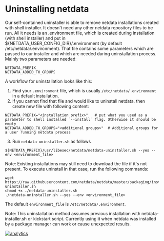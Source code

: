 # Uninstalling netdata

Our self-contained uninstaller is able to remove netdata installations created with shell installer. It doesn't need any other netdata repository files to be run. All it needs is an .environment file, which is created during installation (with shell installer) and put in ${NETDATA_USER_CONFIG_DIR}/.environment (by default /etc/netdata/.environment). That file contains some parameters which are passed to our installer and which are needed during uninstallation process. Mainly two parameters are needed:
```
NETDATA_PREFIX
NETDATA_ADDED_TO_GROUPS
```

A workflow for uninstallation looks like this:

1. Find your `.environment` file, which is usually `/etc/netdata/.environment` in a default installation.
2. If you cannot find that file and would like to uninstall netdata, then create new file with following content:
```
NETDATA_PREFIX="<installation prefix>"   # put what you used as a parameter to shell installed `--install` flag. Otherwise it should be empty
NETDATA_ADDED_TO_GROUPS="<additional groups>"  # Additional groups for a user running netdata process
```
3. Run `netdata-uninstaller.sh` as follows
```
${NETDATA_PREFIX}/usr/libexec/netdata/netdata-uninstaller.sh --yes --env <environment_file>
```

Note: Existing installations may still need to download the file if it's not present.
To execute uninstall in that case, run the following commands:
```
wget https://raw.githubusercontent.com/netdata/netdata/master/packaging/installer/netdata-uninstaller.sh
chmod +x ./netdata-uninstaller.sh
./netdata-uninstaller.sh --yes --env <environment_file>
```

The default `environment_file` is `/etc/netdata/.environment`. 

Note: This uninstallation method assumes previous installation with netdata-installer.sh or kickstart script. Currently using it when netdata was installed by a package manager can work or cause unexpected results.

[![analytics](https://www.google-analytics.com/collect?v=1&aip=1&t=pageview&_s=1&ds=github&dr=https%3A%2F%2Fgithub.com%2Fnetdata%2Fnetdata&dl=https%3A%2F%2Fmy-netdata.io%2Fgithub%2Finstaller%2FUNINSTALL&_u=MAC~&cid=5792dfd7-8dc4-476b-af31-da2fdb9f93d2&tid=UA-64295674-3)]()
